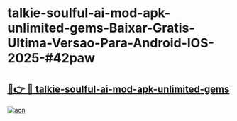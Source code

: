# talkie-soulful-ai-mod-apk-unlimited-gems-Baixar-Gratis-Ultima-Versao-Para-Android-IOS-2025-#42paw

# <h2><a href="https://ainizakaria.my?title=talkie-soulful-ai-mod-apk-unlimited-gems&ref=24M">🔗👉 🔴 talkie-soulful-ai-mod-apk-unlimited-gems</a></h2>

[![acn](https://github.com/user-attachments/assets/0f9c940e-d8b0-45ae-aac7-cd30a18b3e1c)](https://ainizakaria.my?title=talkie-soulful-ai-mod-apk-unlimited-gems&ref=24M)

